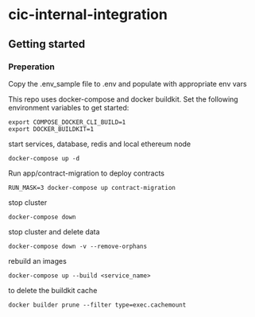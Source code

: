 # cic-internal-integration

## Getting started 

### Preperation

Copy the .env_sample file to .env and populate with appropriate env vars

This repo uses docker-compose and docker buildkit. Set the following environment variables to get started:

```
export COMPOSE_DOCKER_CLI_BUILD=1
export DOCKER_BUILDKIT=1
```

start services, database, redis and local ethereum node
```
docker-compose up -d
```

Run app/contract-migration to deploy contracts
```
RUN_MASK=3 docker-compose up contract-migration
```

stop cluster
```
docker-compose down
```

stop cluster and delete data
```
docker-compose down -v --remove-orphans
```

rebuild an images
```
docker-compose up --build <service_name>
```

to delete the buildkit cache
```
docker builder prune --filter type=exec.cachemount
```
